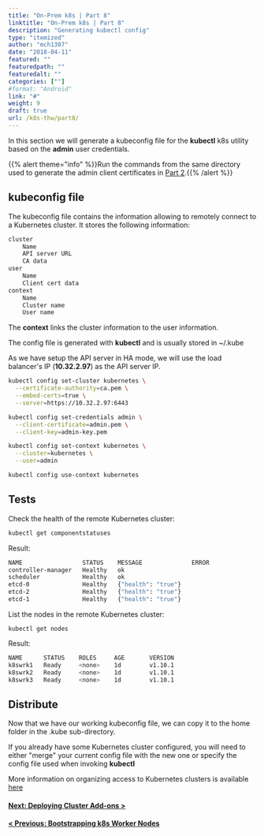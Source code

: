 ```yaml
---
title: "On-Prem k8s | Part 8"
linktitle: "On-Prem k8s | Part 8"
description: "Generating kubectl config"
type: "itemized"
author: "mch1307"
date: "2018-04-11"
featured: ""
featuredpath: ""
featuredalt: ""
categories: [""]
#format: "Android"
link: "#"
weight: 9
draft: true
url: /k8s-thw/part8/
---
```


In this section we will generate a kubeconfig file for the **kubectl** k8s utility based on the **admin** user credentials.

{{% alert theme="info" %}}Run the commands from the same directory used to generate the admin client certificates in <a href=" /k8s-thw/part2">Part 2</a>.{{% /alert %}}

## kubeconfig file

The kubeconfig file contains the information allowing to remotely connect to a Kubernetes cluster. It stores the following information:

```bash
cluster
    Name
    API server URL
    CA data
user
    Name
    Client cert data
context
    Name
    Cluster name
    User name
```

The **context** links the cluster information to the user information.

The config file is generated with **kubectl** and is usually stored in ~/.kube

As we have setup the API server in HA mode, we will use the load balancer's IP (**10.32.2.97**) as the API server IP.


```bash
kubectl config set-cluster kubernetes \
  --certificate-authority=ca.pem \
  --embed-certs=true \
  --server=https://10.32.2.97:6443
```

```bash
kubectl config set-credentials admin \
  --client-certificate=admin.pem \
  --client-key=admin-key.pem
```

```bash
kubectl config set-context kubernetes \
  --cluster=kubernetes \
  --user=admin
```

```bash
kubectl config use-context kubernetes
```

## Tests

Check the health of the remote Kubernetes cluster:

```bash
kubectl get componentstatuses
```

Result:

```bash
NAME                 STATUS    MESSAGE              ERROR
controller-manager   Healthy   ok
scheduler            Healthy   ok
etcd-0               Healthy   {"health": "true"}
etcd-2               Healthy   {"health": "true"}
etcd-1               Healthy   {"health": "true"}
```

List the nodes in the remote Kubernetes cluster:

```
kubectl get nodes
```

Result:

```bash
NAME      STATUS    ROLES     AGE       VERSION
k8swrk1   Ready     <none>    1d        v1.10.1
k8swrk2   Ready     <none>    1d        v1.10.1
k8swrk3   Ready     <none>    1d        v1.10.1
```

## Distribute

Now that we have our working kubeconfig file, we can copy it to the home folder in the .kube sub-directory.

If you already have some Kubernetes cluster configured, you will need to either "merge" your current config file with the new one or specify the config file used when invoking **kubectl**

More information on organizing access to Kubernetes clusters is available [here][20]

#### [Next: Deploying Cluster Add-ons >][9]

#### [< Previous: Bootstrapping k8s Worker Nodes][7]

 [1]: /k8s-thw/part1
 [2]: /k8s-thw/part2
 [3]: /k8s-thw/part3
 [4]: /k8s-thw/part4
 [5]: /k8s-thw/part5
 [6]: /k8s-thw/part6
 [7]: /k8s-thw/part7
 [8]: /k8s-thw/part8
 [9]: /k8s-thw/part9
[20]: https://kubernetes.io/docs/concepts/configuration/organize-cluster-access-kubeconfig/